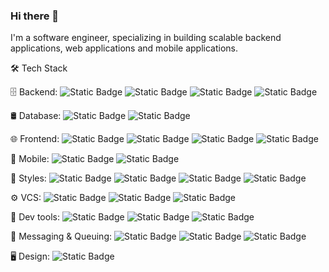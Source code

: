 ### Hi there 👋

I'm a software engineer, specializing in building scalable backend applications, web applications and mobile applications.

🛠  Tech Stack

🗄  Backend:  ![Static Badge](https://img.shields.io/badge/GoLang-black?logo=go) ![Static Badge](https://img.shields.io/badge/Express.js-black?logo=express) ![Static Badge](https://img.shields.io/badge/Nest.js-brown?logo=nestjs) ![Static Badge](https://img.shields.io/badge/Fastify-black?logo=fastify)

🛢  Database:  ![Static Badge](https://img.shields.io/badge/Mongo%20DB-green?logo=mongodb) ![Static Badge](https://img.shields.io/badge/Postgresql-white?logo=postgresql)

🌐  Frontend: ![Static Badge](https://img.shields.io/badge/React-blue?logo=react) ![Static Badge](https://img.shields.io/badge/Next.js-black?logo=next.js) ![Static Badge](https://img.shields.io/badge/Alpine.js-white?logo=alpine.js) ![Static Badge](https://img.shields.io/badge/Svelte-orange?logo=svelte)

📱  Mobile: ![Static Badge](https://img.shields.io/badge/React%20Native-blue?logo=react) ![Static Badge](https://img.shields.io/badge/Expo-black?logo=expo)

💄  Styles:  ![Static Badge](https://img.shields.io/badge/CSS-blue?logo=css) ![Static Badge](https://img.shields.io/badge/SASS-pink?logo=sass)
 ![Static Badge](https://img.shields.io/badge/TailwindCSS-blue?logo=tailwindcss) ![Static Badge](https://img.shields.io/badge/MUI-green?logo=mui)

⚙️  VCS:   ![Static Badge](https://img.shields.io/badge/Git-black?logo=git)
 ![Static Badge](https://img.shields.io/badge/GitHub-black?logo=GitHub) ![Static Badge](https://img.shields.io/badge/Bitbucket-blue?logo=Bitbucket)

🔧  Dev tools:  ![Static Badge](https://img.shields.io/badge/Nvim-darkblue?logo=neovim) ![Static Badge](https://img.shields.io/badge/Visual%20Studio%20Code-blue) ![Static Badge](https://img.shields.io/badge/Lazygit-black?logo=refinedgithub)

📩 Messaging & Queuing: ![Static Badge](https://img.shields.io/badge/Redis-orange?logo=redis) ![Static Badge](https://img.shields.io/badge/Kafka-231F20?logo=apachekafka) ![Static Badge](https://img.shields.io/badge/Rabbitmq-white?logo=rabbitmq)

🖥  Design:  ![Static Badge](https://img.shields.io/badge/Figma-purple?logo=Figma)
